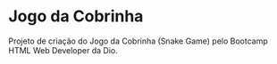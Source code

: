 # Jogo da Cobrinha

Projeto de criação do Jogo da Cobrinha (Snake Game) pelo Bootcamp HTML Web Developer da Dio.
